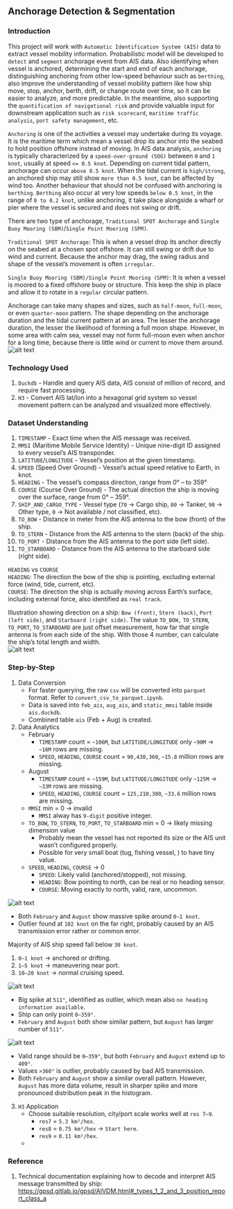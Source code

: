 ## Anchorage Detection & Segmentation
### Introduction
This project will work with `Automatic Identification System (AIS)` data to extract vessel mobility information. Probabilistic model will be developed to `detect` and `segment` anchorage event from AIS data. Also identifying when vessel is anchored, determining the start and end of each anchorage, distinguishing anchoring from other low-speed behaviour such as `berthing`, also improve the understanding of vessel mobility pattern like how ship move, stop, anchor, berth, drift, or change route over time, so it can be easier to analyze, and more predictable. In the meantime, also supporting the `quantification of navigational risk` and provide valuable input for downstream application such as `risk scorecard`, `maritime traffic analysis`, `port safety management`, etc.

`Anchoring` is one of the activities a vessel may undertake during its voyage. It is the maritime term which mean a vessel drop its anchor into the seabed to hold position offshore instead of moving. In AIS data analysis, `anchoring` is typically characterized by a `speed-over-ground (SOG)` between `0` and `1 knot`, usually at speed `<= 0.5 knot`. Depending on current tidal pattern, anchorage can occur `above 0.5 knot`. When the tidal current is `high/strong`, an anchored ship may still show `more than 0.5 knot`, can be affected by wind too. Another behaviour that should not be confused with anchoring is `berthing`. `Berthing` also occur at very low speeds `below 0.5 knot`, in the range of `0 to 0.2 knot`, unlike anchoring, it take place alongside a wharf or pier where the vessel is secured and does not swing or drift.

There are two type of anchorage, `Traditional SPOT Anchorage` and `Single Buoy Mooring (SBM)`/`Single Point Mooring (SPM)`.

`Traditional SPOT Anchorage`: This is when a vessel drop its anchor directly on the seabed at a chosen spot offshore. It can still swing or drift due to wind and current. Because the anchor may drag, the swing radius and shape of the vessel’s movement is often `irregular`.

`Single Buoy Mooring (SBM)/Single Point Mooring (SPM)`: It is when a vessel is moored to a fixed offshore buoy or structure. This keep the ship in place and allow it to rotate in a `regular` circular pattern.

Anchorage can take many shapes and sizes, such as `half-moon`, `full-moon`, or even `quarter-moon` pattern. The shape  depending on the anchorage duration and the tidal current pattern at an area. The lesser the anchorage duration, the lesser the likelihood of forming a full moon shape. However, in some area with calm sea, vessel may not form full-moon even when anchor for a long time, because there is little wind or current to move them around.
![alt text](image/image-1.png)

### Technology Used
1. `Duckdb` - Handle and query AIS data, AIS consist of million of record, and require fast processing.
2. `H3` - Convert AIS lat/lon into a hexagonal grid system so vessel movement pattern can be analyzed and visualized more effectively.

### Dataset Understanding
1. `TIMESTAMP` - Exact time when the AIS message was received.
2. `MMSI` (Maritime Mobile Service Identity) - Unique nine-digit ID assigned to every vessel’s AIS transponder.
3. `LATITUDE`/`LONGITUDE` - Vessel’s position at the given timestamp.
4. `SPEED` (Speed Over Ground) - Vessel’s actual speed relative to Earth, in knot.
5. `HEADING` - The vessel’s compass direction, range from 0° – to 359°
6. `COURSE` (Course Over Ground) - The actual direction the ship is moving over the surface, range from 0° – 359°.
7. `SHIP_AND_CARGO_TYPE` - Vessel type (`70` → Cargo ship, `80` → Tanker, `90` → Other type, `0` → Not available / not classified, etc).
8. `TO_BOW` - Distance in meter from the AIS antenna to the bow (front) of the ship.
9. `TO_STERN` - Distance from the AIS antenna to the stern (back) of the ship.
10. `TO_PORT` - Distance from the AIS antenna to the port side (left side).
11. `TO_STARBOARD` - Distance from the AIS antenna to the starboard side (right side).

`HEADING` vs `COURSE`<br>
`HEADING`: The direction the bow of the ship is pointing, excluding external force (wind, tide, current, etc).<br>
`COURSE`: The direction the ship is actually moving across Earth’s surface, including external force, also identified as `real track`.

Illustration showing direction on a ship: `Bow (front)`, `Stern (back)`, `Port (left side)`, and `Starboard (right side)`. The value `TO_BOW,` `TO_STERN`, `TO_PORT`, `TO_STARBOARD` are just offset measurement, how far that single antenna is from each side of the ship. With those 4 number, can calculate the ship’s total length and width.<br>
![alt text](image/image-2.png)

### Step-by-Step
1. Data Conversion
    - For faster querying, the raw `csv` will be converted into `parquet` format. Refer to `convert_csv_to_parquet.ipynb`.
    - Data is saved into `feb_ais`, `aug_ais`, and `static_mmsi` table inside `ais.duckdb`.
    - Combined table `ais` (Feb + Aug) is created.
2. Data Analytics
    - February
        - `TIMESTAMP` count = `~106M`, but `LATITUDE/LONGITUDE` only `~90M` → `~16M` rows are missing. 
        - `SPEED`, `HEADING`, `COURSE` count = `90,430,360`, `~15.8` million rows are missing.
    - August
        - `TIMESTAMP` count = `~159M`, but `LATITUDE/LONGITUDE` only `~125M` → `~33M` rows are missing.
        - `SPEED`, `HEADING`, `COURSE` count = `125,210,300`, `~33.6` million rows are missing.
    - `MMSI` min = 0 → invalid
        - `MMSI` alway has `9-digit` positive integer.
    - `TO_BOW`, `TO_STERN`, `TO_PORT`, `TO_STARBOARD` min = 0 → likely missing dimension value
        - Probably mean the vessel has not reported its size or the AIS unit wasn’t configured properly.
        - Possible for very small boat (tug, fishing vessel, ) to have tiny value.
    - `SPEED`, `HEADING`, `COURSE` → 0
        - `SPEED`: Likely valid (anchored/stopped), not missing.
        - `HEADING`: Bow pointing to north, can be real or no heading sensor.
        - `COURSE`: Moving exactly to north, valid, rare, uncommon.

![alt text](image/image-3.png)

- Both `February` and `August` show massive spike around `0–1 knot`.
- Outlier found at `102 knot` on the far right, probably caused by an AIS transmission error rather or common error.

Majority of AIS ship speed fall below `30 knot`.
1. `0–1 knot` → anchored or drifting.
2. `1–5 knot` → maneuvering near port.
3. `10–20 knot` → normal cruising speed.

![alt text](image/image-4.png)

- Big spike at `511°`, identified as outlier, which mean also `no heading information available`.
- Ship can only point `0–359°`.
- `February` and `August` both show similar pattern, but `August` has larger number of `511°`.

![alt text](image/image-5.png)

- Valid range should be `0–359°`, but both `February` and `August` extend up to `409°`.
- Values `>360°` is outlier, probably caused by bad AIS transmission.
- Both `February` and `August` show a similar overall pattern. However, `August` has more data volume, result in sharper spike and more pronounced distribution peak in the histogram.

3. `H3` Application
    - Choose suitable resolution, city/port scale works well at `res 7–9`.
        - `res7` = `5.3 km²/hex`.
        - `res8` = `0.75 km²/hex` → `Start here`.
        - `res9` = `0.11 km²/hex`. 
    - 

### Reference
1. Technical documentation explaining how to decode and interpret AIS message transmitted by ship: https://gpsd.gitlab.io/gpsd/AIVDM.html#_types_1_2_and_3_position_report_class_a